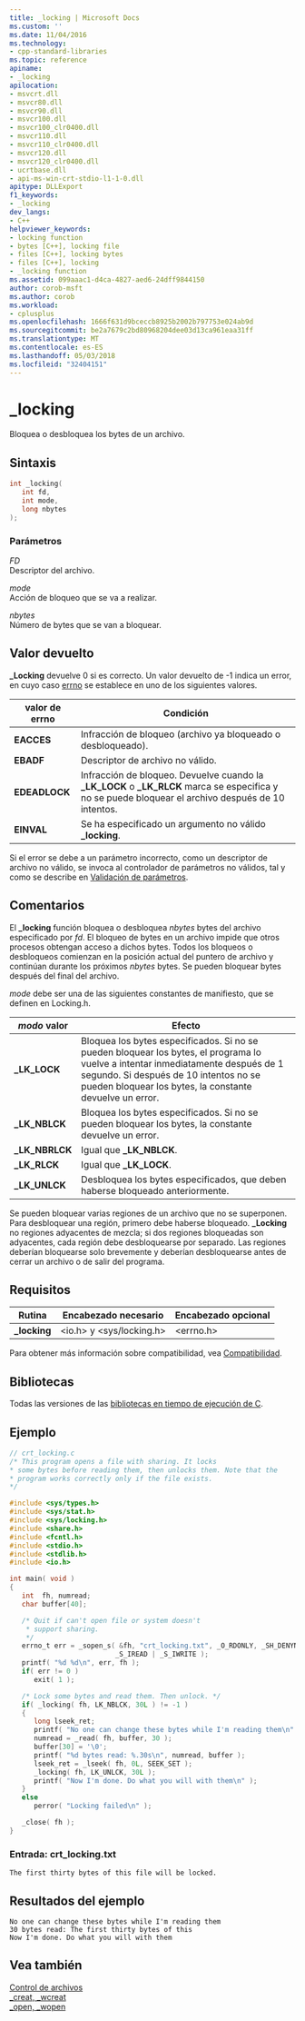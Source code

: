 ```yaml
---
title: _locking | Microsoft Docs
ms.custom: ''
ms.date: 11/04/2016
ms.technology:
- cpp-standard-libraries
ms.topic: reference
apiname:
- _locking
apilocation:
- msvcrt.dll
- msvcr80.dll
- msvcr90.dll
- msvcr100.dll
- msvcr100_clr0400.dll
- msvcr110.dll
- msvcr110_clr0400.dll
- msvcr120.dll
- msvcr120_clr0400.dll
- ucrtbase.dll
- api-ms-win-crt-stdio-l1-1-0.dll
apitype: DLLExport
f1_keywords:
- _locking
dev_langs:
- C++
helpviewer_keywords:
- locking function
- bytes [C++], locking file
- files [C++], locking bytes
- files [C++], locking
- _locking function
ms.assetid: 099aaac1-d4ca-4827-aed6-24dff9844150
author: corob-msft
ms.author: corob
ms.workload:
- cplusplus
ms.openlocfilehash: 1666f631d9bceccb8925b2002b797753e024ab9d
ms.sourcegitcommit: be2a7679c2bd80968204dee03d13ca961eaa31ff
ms.translationtype: MT
ms.contentlocale: es-ES
ms.lasthandoff: 05/03/2018
ms.locfileid: "32404151"
---
```

# <a name="locking"></a>_locking

Bloquea o desbloquea los bytes de un archivo.

## <a name="syntax"></a>Sintaxis

```C
int _locking(
   int fd,
   int mode,
   long nbytes
);
```

### <a name="parameters"></a>Parámetros

*FD*<br/>
Descriptor del archivo.

*mode*<br/>
Acción de bloqueo que se va a realizar.

*nbytes*<br/>
Número de bytes que se van a bloquear.

## <a name="return-value"></a>Valor devuelto

**_Locking** devuelve 0 si es correcto. Un valor devuelto de -1 indica un error, en cuyo caso [errno](../../c-runtime-library/errno-doserrno-sys-errlist-and-sys-nerr.md) se establece en uno de los siguientes valores.

|valor de errno|Condición|
|-|-|
**EACCES**|Infracción de bloqueo (archivo ya bloqueado o desbloqueado).
**EBADF**|Descriptor de archivo no válido.
**EDEADLOCK**|Infracción de bloqueo. Devuelve cuando la **_LK_LOCK** o **_LK_RLCK** marca se especifica y no se puede bloquear el archivo después de 10 intentos.
**EINVAL**|Se ha especificado un argumento no válido **_locking**.

Si el error se debe a un parámetro incorrecto, como un descriptor de archivo no válido, se invoca al controlador de parámetros no válidos, tal y como se describe en [Validación de parámetros](../../c-runtime-library/parameter-validation.md).

## <a name="remarks"></a>Comentarios

El **_locking** función bloquea o desbloquea *nbytes* bytes del archivo especificado por *fd*. El bloqueo de bytes en un archivo impide que otros procesos obtengan acceso a dichos bytes. Todos los bloqueos o desbloqueos comienzan en la posición actual del puntero de archivo y continúan durante los próximos *nbytes* bytes. Se pueden bloquear bytes después del final del archivo.

*mode* debe ser una de las siguientes constantes de manifiesto, que se definen en Locking.h.

|*modo* valor|Efecto|
|-|-|
**_LK_LOCK**|Bloquea los bytes especificados. Si no se pueden bloquear los bytes, el programa lo vuelve a intentar inmediatamente después de 1 segundo. Si después de 10 intentos no se pueden bloquear los bytes, la constante devuelve un error.
**_LK_NBLCK**|Bloquea los bytes especificados. Si no se pueden bloquear los bytes, la constante devuelve un error.
**_LK_NBRLCK**|Igual que **_LK_NBLCK**.
**_LK_RLCK**|Igual que **_LK_LOCK**.
**_LK_UNLCK**|Desbloquea los bytes especificados, que deben haberse bloqueado anteriormente.

Se pueden bloquear varias regiones de un archivo que no se superponen. Para desbloquear una región, primero debe haberse bloqueado. **_Locking** no regiones adyacentes de mezcla; si dos regiones bloqueadas son adyacentes, cada región debe desbloquearse por separado. Las regiones deberían bloquearse solo brevemente y deberían desbloquearse antes de cerrar un archivo o de salir del programa.

## <a name="requirements"></a>Requisitos

|Rutina|Encabezado necesario|Encabezado opcional|
|-------------|---------------------|---------------------|
|**_locking**|\<io.h> y \<sys/locking.h>|\<errno.h>|

Para obtener más información sobre compatibilidad, vea [Compatibilidad](../../c-runtime-library/compatibility.md).

## <a name="libraries"></a>Bibliotecas

Todas las versiones de las [bibliotecas en tiempo de ejecución de C](../../c-runtime-library/crt-library-features.md).

## <a name="example"></a>Ejemplo

```C
// crt_locking.c
/* This program opens a file with sharing. It locks
* some bytes before reading them, then unlocks them. Note that the
* program works correctly only if the file exists.
*/

#include <sys/types.h>
#include <sys/stat.h>
#include <sys/locking.h>
#include <share.h>
#include <fcntl.h>
#include <stdio.h>
#include <stdlib.h>
#include <io.h>

int main( void )
{
   int  fh, numread;
   char buffer[40];

   /* Quit if can't open file or system doesn't
    * support sharing.
    */
   errno_t err = _sopen_s( &fh, "crt_locking.txt", _O_RDONLY, _SH_DENYNO,
                          _S_IREAD | _S_IWRITE );
   printf( "%d %d\n", err, fh );
   if( err != 0 )
      exit( 1 );

   /* Lock some bytes and read them. Then unlock. */
   if( _locking( fh, LK_NBLCK, 30L ) != -1 )
   {
      long lseek_ret;
      printf( "No one can change these bytes while I'm reading them\n" );
      numread = _read( fh, buffer, 30 );
      buffer[30] = '\0';
      printf( "%d bytes read: %.30s\n", numread, buffer );
      lseek_ret = _lseek( fh, 0L, SEEK_SET );
      _locking( fh, LK_UNLCK, 30L );
      printf( "Now I'm done. Do what you will with them\n" );
   }
   else
      perror( "Locking failed\n" );

   _close( fh );
}
```

### <a name="input-crtlockingtxt"></a>Entrada: crt_locking.txt

```Input
The first thirty bytes of this file will be locked.
```

## <a name="sample-output"></a>Resultados del ejemplo

```Output
No one can change these bytes while I'm reading them
30 bytes read: The first thirty bytes of this
Now I'm done. Do what you will with them
```

## <a name="see-also"></a>Vea también

[Control de archivos](../../c-runtime-library/file-handling.md)<br/>
[_creat, _wcreat](creat-wcreat.md)<br/>
[_open, _wopen](open-wopen.md)<br/>
